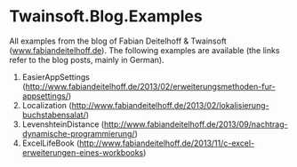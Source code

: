 Twainsoft.Blog.Examples
=======================

All examples from the blog of Fabian Deitelhoff &amp; Twainsoft (www.fabiandeitelhoff.de).
The following examples are available (the links refer to the blog posts, mainly in German).

1. EasierAppSettings (http://www.fabiandeitelhoff.de/2013/02/erweiterungsmethoden-fur-appsettings/)
2. Localization (http://www.fabiandeitelhoff.de/2013/02/lokalisierung-buchstabensalat/)
3. LevenshteinDistance (http://www.fabiandeitelhoff.de/2013/09/nachtrag-dynamische-programmierung/)
4. ExcelLifeBook (http://www.fabiandeitelhoff.de/2013/11/c-excel-erweiterungen-eines-workbooks)